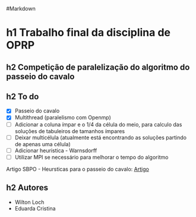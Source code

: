 #Markdown

# h1 Trabalho final da disciplina de OPRP
## h2 Competição de paralelização do algoritmo do passeio do cavalo

## h2 To do

- [x] Passeio do cavalo 
- [x] Multithread (paralelismo com Openmp)
- [ ] Adicionar a coluna ímpar e o 1/4 da célula do meio, para calculo das soluções de tabuleiros de tamanhos ímpares
- [ ] Deixar multicélula (atualmente está encontrando as soluções partindo de apenas uma célula)
- [ ] Adicionar heuristica - Warnsdorff
- [ ] Utilizar MPI se necessário para melhorar o tempo do algoritmo

Artigo SBPO - Heursticas para o passeio do cavalo: [Artigo](http://vigusmao.github.io/manuscripts/knightstour-SBPO.pdf)

## h2 Autores
* Wilton Loch 
* Eduarda Cristina 
